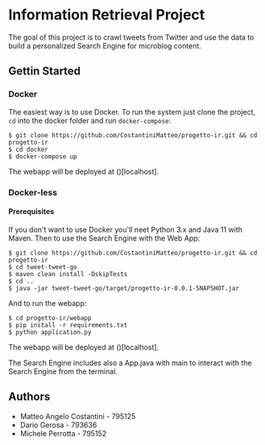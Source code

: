 # Information Retrieval Project
The goal of this project is to crawl tweets from Twitter and use the data to build a personalized Search Engine for microblog content.

## Gettin Started

### Docker
The easiest way is to use Docker. To run the system just clone the project, `cd` into the docker folder and run `docker-compose`:

```
$ git clone https://github.com/CostantiniMatteo/progetto-ir.git && cd progetto-ir
$ cd docker
$ docker-compose up
```

The webapp will be deployed at ()[localhost].

### Docker-less

#### Prerequisites

If you don't want to use Docker you'll neet Python 3.x and Java 11 with Maven.
Then to use the Search Engine with the Web App:
```
$ git clone https://github.com/CostantiniMatteo/progetto-ir.git && cd progetto-ir
$ cd tweet-tweet-go
$ maven clean install -DskipTests
$ cd ..
$ java -jar tweet-tweet-go/target/progetto-ir-0.0.1-SNAPSHOT.jar
```

And to run the webapp:
```
$ cd progetto-ir/webapp
$ pip install -r requirements.txt
$ python application.py
```

The webapp will be deployed at ()[localhost].

The Search Engine includes also a App.java with main to interact with the Search Engine from the terminal.

## Authors
* Matteo Angelo Costantini - 795125
* Dario Gerosa - 793636
* Michele Perrotta - 795152
